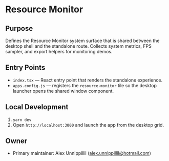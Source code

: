 # Resource Monitor

## Purpose
Defines the Resource Monitor system surface that is shared between the desktop shell and the standalone route. Collects system metrics, FPS sampler, and export helpers for monitoring demos.

## Entry Points
- `index.tsx` — React entry point that renders the standalone experience.
- `apps.config.js` — registers the `resource-monitor` tile so the desktop launcher opens the shared window component.

## Local Development
1. `yarn dev`
2. Open `http://localhost:3000` and launch the app from the desktop grid.

## Owner
- Primary maintainer: Alex Unnippillil (alex.unnippillil@hotmail.com)
